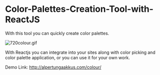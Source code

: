 # Color-Palettes-Creation-Tool-with-ReactJS
With this tool you can quickly create color palettes.

<img src="https://gifyu.com/images/720colour.gif" alt="720colour.gif" />

<p>With Reactjs you can integrate into your sites along with color picking and color palette application, or you can use it for your own work.</p>
Demo Link: <a href="http://alpertungaakkus.com/colour/">http://alpertungaakkus.com/colour/</a>


